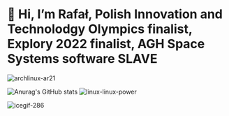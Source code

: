 # 👋 Hi, I’m Rafał, Polish Innovation and Technolodgy Olympics finalist, Explory 2022 finalist, AGH Space Systems software SLAVE
![archlinux-ar21](https://github.com/CppEnjoyer69/CppEnjoyer69/assets/102436271/7742398c-60ae-4c51-b506-92f6de430f6d)

![Anurag's GitHub stats](https://github-readme-stats.vercel.app/api?username=CppEnjoyer69&show_icons=true&theme=radical) ![linux-linux-power](https://github.com/CppEnjoyer69/CppEnjoyer69/assets/102436271/6755f744-5df7-49dd-bd81-f04296da77e6)

![icegif-286](https://github.com/CppEnjoyer69/CppEnjoyer69/assets/102436271/c9dd06a5-d2b7-4121-8811-aa0c3ab56f2e)


